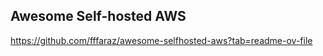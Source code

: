 Awesome Self-hosted AWS
-----------------------
https://github.com/fffaraz/awesome-selfhosted-aws?tab=readme-ov-file
